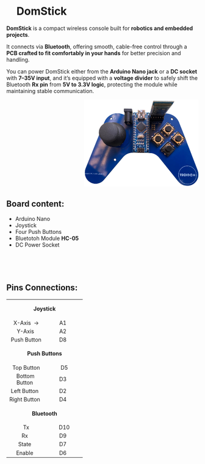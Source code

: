 <h1 class="demoTitle">&nbsp; &nbsp; DomStick</h1>
<p data-start="857" data-end="1110"><strong data-start="857" data-end="869">DomStick</strong> is a compact wireless console built for <strong data-start="910" data-end="944">robotics and embedded projects</strong>.</p>
<p data-start="857" data-end="1110">It connects via <strong data-start="964" data-end="977">Bluetooth</strong>, offering smooth, cable-free control through a <strong data-start="1025" data-end="1073">PCB crafted to fit comfortably in your hands</strong> for better precision and handling.</p>
<p data-start="857" data-end="1110">You can power DomStick either from the <strong data-start="1151" data-end="1172">Arduino Nano jack</strong> or a <strong data-start="1178" data-end="1191">DC socket</strong> with <strong data-start="1197" data-end="1212">7&ndash;35V input</strong>, and it&rsquo;s equipped with a <strong data-start="1239" data-end="1258">voltage divider</strong> to safely shift the Bluetooth <strong data-start="1289" data-end="1299">Rx pin</strong> from <strong data-start="1305" data-end="1325">5V to 3.3V logic</strong>, protecting the module while maintaining stable communication.</p>
<p align="right"><img src="https://github.com/ahmedmamdouh32/DomStick/blob/master/Images/DomStick.png?raw=true" alt="DomStick Logo" width="300" height="228" /></p>
<h2>Board content:</h2>
<ul>
<li>Arduino Nano</li>
<li>Joystick</li>
<li>Four Push Buttons</li>
<li>Bluetotoh Module <strong>HC-05</strong></li>
<li>DC Power Socket</li>
</ul>
<p>&nbsp;</p>
<p>&nbsp;</p>
<h2>Pins Connections:</h2>
<table style="width: 200px;">
<tbody>
<tr style="height: 32px;">
<td style="width: 258px; height: 32px;" colspan="2" align="center">
<p align="center"><strong>Joystick</strong></p>
</td>
</tr>
<tr style="height: 13px;">
<td style="width: 120.525px; height: 13px;" align="center">&nbsp;X-Axis&nbsp;&nbsp;&rarr;</td>
<td style="width: 137.475px; height: 13px;" align="center">A1&nbsp;</td>
</tr>
<tr style="height: 13px;">
<td style="width: 120.525px; height: 13px;" align="center">&nbsp;Y-Axis&nbsp;</td>
<td style="width: 137.475px; height: 13px;" align="center">A2&nbsp;</td>
</tr>
<tr style="height: 13px;">
<td style="width: 120.525px; height: 13px;" align="center">&nbsp;Push Button</td>
<td style="width: 137.475px; height: 13px;" align="center">D8&nbsp;</td>
</tr>
<tr style="height: 32px;">
<td style="width: 258px; height: 32px;" colspan="2" align="center">
<p align="center"><strong>Push Buttons</strong></p>
</td>
</tr>
<tr style="height: 13px;">
<td style="width: 120.525px; height: 13px;" align="center">&nbsp;Top Button</td>
<td style="width: 137.475px; height: 13px;" align="center">&nbsp;D5</td>
</tr>
<tr style="height: 13px;">
<td style="width: 120.525px; height: 13px;" align="center">Bottom Button&nbsp;</td>
<td style="width: 137.475px; height: 13px;" align="center">D3&nbsp;</td>
</tr>
<tr style="height: 13px;">
<td style="width: 120.525px; height: 13px;" align="center">Left Button&nbsp;</td>
<td style="width: 137.475px; height: 13px;" align="center">D2&nbsp;</td>
</tr>
<tr style="height: 13px;">
<td style="width: 120.525px; height: 13px;" align="center">Right Button&nbsp;</td>
<td style="width: 137.475px; height: 13px;" align="center">D4&nbsp;</td>
</tr>
<tr style="height: 32px;">
<td style="width: 258px; height: 32px;" colspan="2" align="center">
<p align="center"><strong>Bluetooth</strong></p>
</td>
</tr>
<tr style="height: 13px;">
<td style="width: 120.525px; height: 13px;" align="center">&nbsp;Tx</td>
<td style="width: 137.475px; height: 13px;" align="center">&nbsp;D10</td>
</tr>
<tr style="height: 13px;">
<td style="width: 120.525px; height: 13px;" align="center">Rx&nbsp;</td>
<td style="width: 137.475px; height: 13px;" align="center">D9&nbsp;</td>
</tr>
<tr style="height: 13px;">
<td style="width: 120.525px; height: 13px;" align="center">State&nbsp;</td>
<td style="width: 137.475px; height: 13px;" align="center">D7&nbsp;</td>
</tr>
<tr style="height: 13px;">
<td style="width: 120.525px; height: 13px;" align="center">Enable&nbsp;</td>
<td style="width: 137.475px; height: 13px;" align="center">D6&nbsp;</td>
</tr>
</tbody>
</table>
